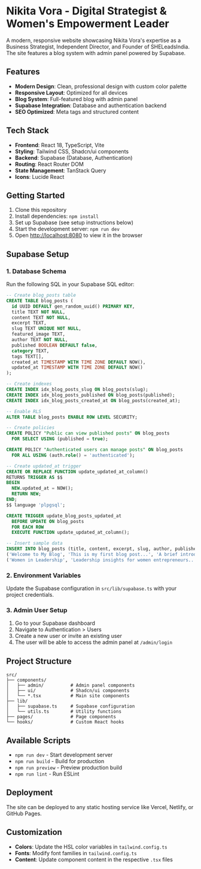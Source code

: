 # Nikita Vora - Digital Strategist & Women's Empowerment Leader

A modern, responsive website showcasing Nikita Vora's expertise as a Business Strategist, Independent Director, and Founder of SHELeadsIndia. The site features a blog system with admin panel powered by Supabase.

## Features

- **Modern Design**: Clean, professional design with custom color palette
- **Responsive Layout**: Optimized for all devices
- **Blog System**: Full-featured blog with admin panel
- **Supabase Integration**: Database and authentication backend
- **SEO Optimized**: Meta tags and structured content

## Tech Stack

- **Frontend**: React 18, TypeScript, Vite
- **Styling**: Tailwind CSS, Shadcn/ui components
- **Backend**: Supabase (Database, Authentication)
- **Routing**: React Router DOM
- **State Management**: TanStack Query
- **Icons**: Lucide React

## Getting Started

1. Clone this repository
2. Install dependencies: `npm install`
3. Set up Supabase (see setup instructions below)
4. Start the development server: `npm run dev`
5. Open [http://localhost:8080](http://localhost:8080) to view it in the browser

## Supabase Setup

### 1. Database Schema

Run the following SQL in your Supabase SQL editor:

```sql
-- Create blog_posts table
CREATE TABLE blog_posts (
  id UUID DEFAULT gen_random_uuid() PRIMARY KEY,
  title TEXT NOT NULL,
  content TEXT NOT NULL,
  excerpt TEXT,
  slug TEXT UNIQUE NOT NULL,
  featured_image TEXT,
  author TEXT NOT NULL,
  published BOOLEAN DEFAULT false,
  category TEXT,
  tags TEXT[],
  created_at TIMESTAMP WITH TIME ZONE DEFAULT NOW(),
  updated_at TIMESTAMP WITH TIME ZONE DEFAULT NOW()
);

-- Create indexes
CREATE INDEX idx_blog_posts_slug ON blog_posts(slug);
CREATE INDEX idx_blog_posts_published ON blog_posts(published);
CREATE INDEX idx_blog_posts_created_at ON blog_posts(created_at);

-- Enable RLS
ALTER TABLE blog_posts ENABLE ROW LEVEL SECURITY;

-- Create policies
CREATE POLICY "Public can view published posts" ON blog_posts
  FOR SELECT USING (published = true);

CREATE POLICY "Authenticated users can manage posts" ON blog_posts
  FOR ALL USING (auth.role() = 'authenticated');

-- Create updated_at trigger
CREATE OR REPLACE FUNCTION update_updated_at_column()
RETURNS TRIGGER AS $$
BEGIN
  NEW.updated_at = NOW();
  RETURN NEW;
END;
$$ language 'plpgsql';

CREATE TRIGGER update_blog_posts_updated_at
  BEFORE UPDATE ON blog_posts
  FOR EACH ROW
  EXECUTE FUNCTION update_updated_at_column();

-- Insert sample data
INSERT INTO blog_posts (title, content, excerpt, slug, author, published, category, tags) VALUES
('Welcome to My Blog', 'This is my first blog post...', 'A brief introduction to my blog', 'welcome-to-my-blog', 'Nikita Vora', true, 'General', ARRAY['welcome', 'introduction']),
('Women in Leadership', 'Leadership insights for women entrepreneurs...', 'Key strategies for women in leadership roles', 'women-in-leadership', 'Nikita Vora', true, 'Leadership', ARRAY['leadership', 'women', 'entrepreneurship']);
```

### 2. Environment Variables

Update the Supabase configuration in `src/lib/supabase.ts` with your project credentials.

### 3. Admin User Setup

1. Go to your Supabase dashboard
2. Navigate to Authentication > Users
3. Create a new user or invite an existing user
4. The user will be able to access the admin panel at `/admin/login`

## Project Structure

```
src/
├── components/
│   ├── admin/          # Admin panel components
│   ├── ui/             # Shadcn/ui components
│   └── *.tsx           # Main site components
├── lib/
│   ├── supabase.ts     # Supabase configuration
│   └── utils.ts        # Utility functions
├── pages/              # Page components
└── hooks/              # Custom React hooks
```

## Available Scripts

- `npm run dev` - Start development server
- `npm run build` - Build for production
- `npm run preview` - Preview production build
- `npm run lint` - Run ESLint

## Deployment

The site can be deployed to any static hosting service like Vercel, Netlify, or GitHub Pages.

## Customization

- **Colors**: Update the HSL color variables in `tailwind.config.ts`
- **Fonts**: Modify font families in `tailwind.config.ts`
- **Content**: Update component content in the respective `.tsx` files 
